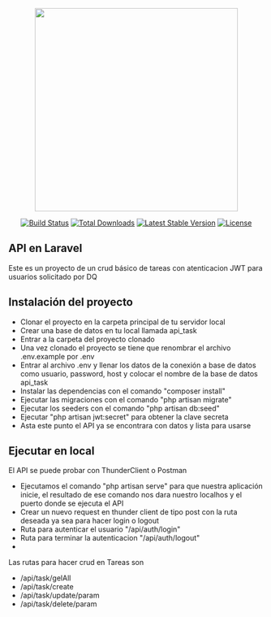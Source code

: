 <p align="center"><a href="https://laravel.com" target="_blank"><img src="https://raw.githubusercontent.com/laravel/art/master/logo-lockup/5%20SVG/2%20CMYK/1%20Full%20Color/laravel-logolockup-cmyk-red.svg" width="400"></a></p>

<p align="center">
<a href="https://travis-ci.org/laravel/framework"><img src="https://travis-ci.org/laravel/framework.svg" alt="Build Status"></a>
<a href="https://packagist.org/packages/laravel/framework"><img src="https://img.shields.io/packagist/dt/laravel/framework" alt="Total Downloads"></a>
<a href="https://packagist.org/packages/laravel/framework"><img src="https://img.shields.io/packagist/v/laravel/framework" alt="Latest Stable Version"></a>
<a href="https://packagist.org/packages/laravel/framework"><img src="https://img.shields.io/packagist/l/laravel/framework" alt="License"></a>
</p>


## API en Laravel

Este es un proyecto de un crud básico de tareas con atenticacion JWT para usuarios solicitado por DQ

## Instalación del proyecto
- Clonar el proyecto en la carpeta principal de tu servidor local
- Crear una base de datos en tu local llamada api_task
- Entrar a la carpeta del proyecto clonado
- Una vez clonado el proyecto se tiene que renombrar el archivo .env.example por .env
- Entrar al archivo .env y llenar los datos de la conexión a base de datos como usuario, password, host y colocar el nombre de la base de datos api_task
- Instalar las dependencias con el comando "composer install"
- Ejecutar las migraciones con el comando "php artisan migrate"
- Ejecutar los seeders con el comando "php artisan db:seed"
- Ejecutar "php artisan jwt:secret" para obtener la clave secreta
- Asta este punto el API ya se encontrara con datos y lista para usarse


## Ejecutar en local
El API se puede probar con ThunderClient o Postman 
- Ejecutamos el comando "php artisan serve" para que nuestra aplicación inicie, el resultado de ese comando nos dara nuestro localhos y el puerto donde se ejecuta el API
- Crear un nuevo request en thunder client de tipo post con la ruta deseada ya sea para hacer login o logout
- Ruta para autenticar el usuario "/api/auth/login"
- Ruta para terminar la autenticacion "/api/auth/logout"
- 
Las rutas para hacer crud en Tareas son 
- /api/task/gelAll  
- /api/task/create
- /api/task/update/param
- /api/task/delete/param



